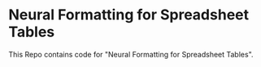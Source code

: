 # Neural Formatting for Spreadsheet Tables

This Repo contains code for "Neural Formatting for Spreadsheet Tables".
